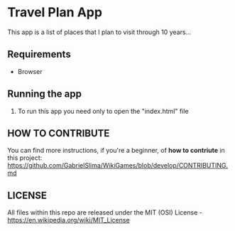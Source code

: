# Travel Plan App
This app is a list of places that I plan to visit through 10 years...
 

## Requirements
* Browser

## Running the app
1. To run this app you need only to open the "index.html" file


## HOW TO CONTRIBUTE 
You can find more instructions, if you're a beginner, of **how to contriute** in this project: https://github.com/GabrielSlima/WikiGames/blob/develop/CONTRIBUTING.md

## LICENSE

All files within this repo are released under the MIT (OSI) License - https://en.wikipedia.org/wiki/MIT_License     

     
